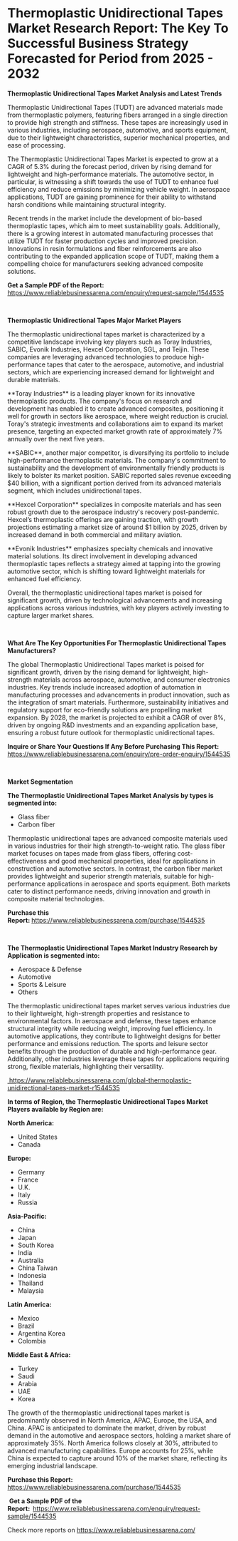 <p><h1>Thermoplastic Unidirectional Tapes Market Research Report: The Key To Successful Business Strategy Forecasted for Period from 2025 - 2032</h1></p><p><strong>Thermoplastic Unidirectional Tapes Market Analysis and Latest Trends</strong></p>
<p><p>Thermoplastic Unidirectional Tapes (TUDT) are advanced materials made from thermoplastic polymers, featuring fibers arranged in a single direction to provide high strength and stiffness. These tapes are increasingly used in various industries, including aerospace, automotive, and sports equipment, due to their lightweight characteristics, superior mechanical properties, and ease of processing.</p><p>The Thermoplastic Unidirectional Tapes Market is expected to grow at a CAGR of 5.3% during the forecast period, driven by rising demand for lightweight and high-performance materials. The automotive sector, in particular, is witnessing a shift towards the use of TUDT to enhance fuel efficiency and reduce emissions by minimizing vehicle weight. In aerospace applications, TUDT are gaining prominence for their ability to withstand harsh conditions while maintaining structural integrity.</p><p>Recent trends in the market include the development of bio-based thermoplastic tapes, which aim to meet sustainability goals. Additionally, there is a growing interest in automated manufacturing processes that utilize TUDT for faster production cycles and improved precision. Innovations in resin formulations and fiber reinforcements are also contributing to the expanded application scope of TUDT, making them a compelling choice for manufacturers seeking advanced composite solutions.</p></p>
<p><strong>Get a Sample PDF of the Report:&nbsp;</strong> <a href="https://www.reliablebusinessarena.com/enquiry/request-sample/1544535?utm_campaign=2805&utm_medium=2&utm_source=Github&utm_content=ia&utm_term=02042025&utm_id=thermoplastic-unidirectional-tapes">https://www.reliablebusinessarena.com/enquiry/request-sample/1544535</a></p>
<p>&nbsp;</p>
<p><strong>Thermoplastic Unidirectional Tapes Major Market Players</strong></p>
<p><p>The thermoplastic unidirectional tapes market is characterized by a competitive landscape involving key players such as Toray Industries, SABIC, Evonik Industries, Hexcel Corporation, SGL, and Teijin. These companies are leveraging advanced technologies to produce high-performance tapes that cater to the aerospace, automotive, and industrial sectors, which are experiencing increased demand for lightweight and durable materials.</p><p>**Toray Industries** is a leading player known for its innovative thermoplastic products. The company's focus on research and development has enabled it to create advanced composites, positioning it well for growth in sectors like aerospace, where weight reduction is crucial. Toray's strategic investments and collaborations aim to expand its market presence, targeting an expected market growth rate of approximately 7% annually over the next five years.</p><p>**SABIC**, another major competitor, is diversifying its portfolio to include high-performance thermoplastic materials. The company's commitment to sustainability and the development of environmentally friendly products is likely to bolster its market position. SABIC reported sales revenue exceeding $40 billion, with a significant portion derived from its advanced materials segment, which includes unidirectional tapes.</p><p>**Hexcel Corporation** specializes in composite materials and has seen robust growth due to the aerospace industry's recovery post-pandemic. Hexcel’s thermoplastic offerings are gaining traction, with growth projections estimating a market size of around $1 billion by 2025, driven by increased demand in both commercial and military aviation.</p><p>**Evonik Industries** emphasizes specialty chemicals and innovative material solutions. Its direct involvement in developing advanced thermoplastic tapes reflects a strategy aimed at tapping into the growing automotive sector, which is shifting toward lightweight materials for enhanced fuel efficiency.</p><p>Overall, the thermoplastic unidirectional tapes market is poised for significant growth, driven by technological advancements and increasing applications across various industries, with key players actively investing to capture larger market shares.</p></p>
<p>&nbsp;</p>
<p><strong>What Are The Key Opportunities For Thermoplastic Unidirectional Tapes Manufacturers?</strong></p>
<p><p>The global Thermoplastic Unidirectional Tapes market is poised for significant growth, driven by the rising demand for lightweight, high-strength materials across aerospace, automotive, and consumer electronics industries. Key trends include increased adoption of automation in manufacturing processes and advancements in product innovation, such as the integration of smart materials. Furthermore, sustainability initiatives and regulatory support for eco-friendly solutions are propelling market expansion. By 2028, the market is projected to exhibit a CAGR of over 8%, driven by ongoing R&D investments and an expanding application base, ensuring a robust future outlook for thermoplastic unidirectional tapes.</p></p>
<p><strong>Inquire or Share Your Questions If Any Before Purchasing This Report:</strong> <a href="https://www.reliablebusinessarena.com/enquiry/pre-order-enquiry/1544535?utm_campaign=2805&utm_medium=2&utm_source=Github&utm_content=ia&utm_term=02042025&utm_id=thermoplastic-unidirectional-tapes">https://www.reliablebusinessarena.com/enquiry/pre-order-enquiry/1544535</a></p>
<p>&nbsp;</p>
<p><strong>Market Segmentation</strong></p>
<p><strong>The Thermoplastic Unidirectional Tapes Market Analysis by types is segmented into:</strong></p>
<p><ul><li>Glass fiber</li><li>Carbon fiber</li></ul></p>
<p><p>Thermoplastic unidirectional tapes are advanced composite materials used in various industries for their high strength-to-weight ratio. The glass fiber market focuses on tapes made from glass fibers, offering cost-effectiveness and good mechanical properties, ideal for applications in construction and automotive sectors. In contrast, the carbon fiber market provides lightweight and superior strength materials, suitable for high-performance applications in aerospace and sports equipment. Both markets cater to distinct performance needs, driving innovation and growth in composite material technologies.</p></p>
<p><strong>Purchase this Report:&nbsp;</strong><a href="https://www.reliablebusinessarena.com/purchase/1544535?utm_campaign=2805&utm_medium=2&utm_source=Github&utm_content=ia&utm_term=02042025&utm_id=thermoplastic-unidirectional-tapes">https://www.reliablebusinessarena.com/purchase/1544535</a></p>
<p>&nbsp;</p>
<p><strong>The Thermoplastic Unidirectional Tapes Market Industry Research by Application is segmented into:</strong></p>
<p><ul><li>Aerospace & Defense</li><li>Automotive</li><li>Sports & Leisure</li><li>Others</li></ul></p>
<p><p>The thermoplastic unidirectional tapes market serves various industries due to their lightweight, high-strength properties and resistance to environmental factors. In aerospace and defense, these tapes enhance structural integrity while reducing weight, improving fuel efficiency. In automotive applications, they contribute to lightweight designs for better performance and emissions reduction. The sports and leisure sector benefits through the production of durable and high-performance gear. Additionally, other industries leverage these tapes for applications requiring strong, flexible materials, highlighting their versatility.</p></p>
<p><a href="https://www.reliablebusinessarena.com/global-thermoplastic-unidirectional-tapes-market-r1544535?utm_campaign=2805&utm_medium=2&utm_source=Github&utm_content=ia&utm_term=02042025&utm_id=thermoplastic-unidirectional-tapes">&nbsp;https://www.reliablebusinessarena.com/global-thermoplastic-unidirectional-tapes-market-r1544535</a></p>
<p><strong>In terms of Region, the Thermoplastic Unidirectional Tapes Market Players available by Region are:</strong></p>
<p>
    <p> <strong> North America: </strong>
        <ul>
            <li>United States</li>
            <li>Canada</li>
        </ul>
        </p> 
    <p> <strong> Europe: </strong>
        <ul>
            <li>Germany</li>
            <li>France</li>
            <li>U.K.</li>
            <li>Italy</li>
            <li>Russia</li>
        </ul>
        </p> 
    <p> <strong> Asia-Pacific: </strong>
        <ul>
            <li>China</li>
            <li>Japan</li>
            <li>South Korea</li>
            <li>India</li>
            <li>Australia</li>
            <li>China Taiwan</li>
            <li>Indonesia</li>
            <li>Thailand</li>
            <li>Malaysia</li>
        </ul>
        </p> 
    <p> <strong> Latin America: </strong>
        <ul>
            <li>Mexico</li>
            <li>Brazil</li>
            <li>Argentina Korea</li>
            <li>Colombia</li>
        </ul>
        </p> 
    <p> <strong> Middle East & Africa: </strong>
        <ul>
            <li>Turkey</li>
            <li>Saudi</li>
            <li>Arabia</li>
            <li>UAE</li>
            <li>Korea</li>
        </ul>
    </p>
    </p>
<p><p>The growth of the thermoplastic unidirectional tapes market is predominantly observed in North America, APAC, Europe, the USA, and China. APAC is anticipated to dominate the market, driven by robust demand in the automotive and aerospace sectors, holding a market share of approximately 35%. North America follows closely at 30%, attributed to advanced manufacturing capabilities. Europe accounts for 25%, while China is expected to capture around 10% of the market share, reflecting its emerging industrial landscape.</p></p>
<p><strong>Purchase this Report: </strong><a href="https://www.reliablebusinessarena.com/purchase/1544535?utm_campaign=2805&utm_medium=2&utm_source=Github&utm_content=ia&utm_term=02042025&utm_id=thermoplastic-unidirectional-tapes">https://www.reliablebusinessarena.com/purchase/1544535</a></p>
<p>&nbsp;<strong>Get a Sample PDF of the Report:&nbsp;&nbsp;</strong><a href="https://www.reliablebusinessarena.com/enquiry/request-sample/1544535?utm_campaign=2805&utm_medium=2&utm_source=Github&utm_content=ia&utm_term=02042025&utm_id=thermoplastic-unidirectional-tapes">https://www.reliablebusinessarena.com/enquiry/request-sample/1544535</a></p>
<p><strong></strong></p>
<p>Check more reports on <a href="https://www.reliablebusinessarena.com/?utm_campaign=2805&utm_medium=2&utm_source=Github&utm_content=ia&utm_term=02042025&utm_id=thermoplastic-unidirectional-tapes">https://www.reliablebusinessarena.com/</a></p>